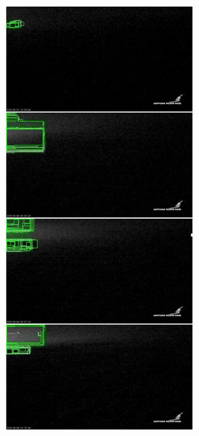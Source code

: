 ![20200807-222217-225222](in/20200807/20200807-222217-225222_0_.jpg)
![20200807-232237-235242](in/20200807/20200807-232237-235242_0_.jpg)
![20200807-235247-000002](in/20200807/20200807-235247-000002_0_.jpg)
![20200808-000007-003012](in/20200808/20200808-000007-003012_0_.jpg)
